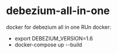 # debezium-all-in-one
docker for debezium all in one
RUn docker: 
- export DEBEZIUM_VERSION=1.6
- docker-compose up --build
